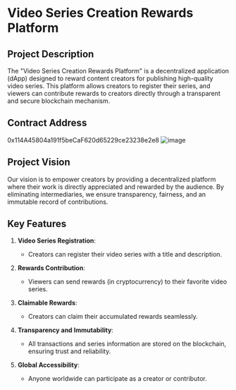 # Video Series Creation Rewards Platform

## Project Description

The "Video Series Creation Rewards Platform" is a decentralized application (dApp) designed to reward content creators for publishing high-quality video series. This platform allows creators to register their series, and viewers can contribute rewards to creators directly through a transparent and secure blockchain mechanism.

## Contract Address
0x114A45804a191f5beCaF620d65229ce23238e2e8
![image](https://github.com/user-attachments/assets/be488400-6809-43eb-8b19-50dd6595a254)




## Project Vision
Our vision is to empower creators by providing a decentralized platform where their work is directly appreciated and rewarded by the audience. By eliminating intermediaries, we ensure transparency, fairness, and an immutable record of contributions.

## Key Features

1. **Video Series Registration**:
   - Creators can register their video series with a title and description.

2. **Rewards Contribution**:
   - Viewers can send rewards (in cryptocurrency) to their favorite video series.

3. **Claimable Rewards**:
   - Creators can claim their accumulated rewards seamlessly.

4. **Transparency and Immutability**:
   - All transactions and series information are stored on the blockchain, ensuring trust and reliability.

5. **Global Accessibility**:
   - Anyone worldwide can participate as a creator or contributor.


